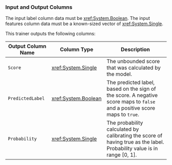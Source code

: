 ### Input and Output Columns
The input label column data must be <xref:System.Boolean>.
The input features column data must be a known-sized vector of <xref:System.Single>.

This trainer outputs the following columns:

| Output Column Name | Column Type | Description|
| -- | -- | -- |
| `Score` | <xref:System.Single> | The unbounded score that was calculated by the model.|
| `PredictedLabel` | <xref:System.Boolean> | The predicted label, based on the sign of the score. A negative score maps to `false` and a positive score maps to `true`.|
| `Probability` | <xref:System.Single> | The probability calculated by calibrating the score of having true as the label. Probability value is in range [0, 1].||